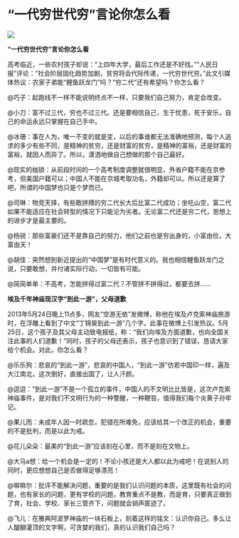 # “一代穷世代穷”言论你怎么看

![](http://www.yilinzazhi.com/images/yili/yili201313/yili20131358-1-l.jpg)

**“一代穷世代穷”言论你怎么看**

高考临近，一些农村孩子却说：“上四年大学，最后工作还是不好找。”“人民日报”评论：“社会阶层固化趋势加剧，贫穷将会代际传递，一代穷世代穷。”此文引媒体热议：农家子弟能“鲤鱼跃龙门”吗？“穷二代”还有希望吗？你怎么看？ 

@巧子：起跑线不一样不能说明终点不一样，只要我们自己努力，肯定会改变。 

@小刀：富不过三代，穷也不过三代。还是要相信自己，生于忧患，死于安乐，自己的命运永远只掌握在自己手中。 

@冰珊：事在人为，唯一不变的就是变，以后的事谁都无法准确地预测，每个人追求的多少有些不同，是精神的贫穷，还是财富的贫穷，是精神的富裕，还是财富的富裕，就因人而异了。所以，潇洒地做自己想做的那个自己最好。 

@现实的枷锁：从前段时间的一个高考制度调整就很明显，外省户籍不能在京参考，但美国户籍可以；中国人不能在京城考取功名，外籍却可以。所以还是算了吧，所谓的中国梦也只是个梦而已。 

@司琳：物竞天择，有些敢拼搏的穷二代长大后比富二代成功；坐吃山空，富二代如果不能适应在社会转型的情况下只能沦为劣者。无论富二代还是穷二代，思想上的进步才是最主要的。 

@杨锐：那些富豪们还不是靠自己的努力，他们之前也是穷出身的，小富由俭，大富由天！ 

@胡佳：突然想到新近提出的“中国梦”是有时代意义的。我也相信鲤鱼跃龙门之说，只要敢想，并付诸实际行动，一切皆有可能。 

@简简单单：不高考，怎能拼得过富二代？不管拼不拼得过，都要去拼…… 

**埃及千年神庙现汉字“到此一游”，父母道歉**

2013年5月24日晚上11点多，网友“空游无依”发微博，称他在埃及卢克索神庙旅游时，在浮雕上看到了中文“丁锦昊到此一游”几个字。此事在微博上引发热议。5月25日，这个孩子及其父母主动致电报纸，称：“我们向埃及方面道歉，也向全国关注此事的人们道歉！”同时，孩子的父母还表示，孩子也意识到了错误，恳请大家给个机会。对此，你怎么看？ 

@乐乐狗：悲哀的“到此一游”，悲哀的中国人，“到此一游”仿若中国印一样，遍及大江南北，这次倒好，直接出国了，让人汗颜。 

@逗逗：“到此一游”不是一个孤立的事件，中国人的不文明比比皆是，这次卢克索神庙事件，是对我们不文明行为的一种警醒，一种鞭笞，值得我们每个炎黄子孙牢记。 

@果儿而：未成年人因一时疏忽，犯错在所难免，应该给其一个改正的机会，重要的不是批判，而是以此为戒。 

@花儿朵朵：最美的“到此一游”应该刻在心里，而不是刻在文物上。 

@大马a想：给一个机会是一定的！不论小孩还是大人都以此为戒吧！在说别人的同时，更应想想自己是否做得足够漂亮！ 

@嘛嘛尔：批评不能解决问题，重要的是我们认识问题的本质，这里既有社会的问题，也有家长的问题，更有学校的问题，教育重点不是教，而是育，只要真正做到了育，社会、学校、家长三管齐下，问题就会销声匿迹了。 

@飞儿：在雅典阿波罗神庙的一块石板上，刻着这样的铭文：认识你自己。多么让人醍醐灌顶的文字啊，可贪婪的我们，真的认识我们自己吗？
